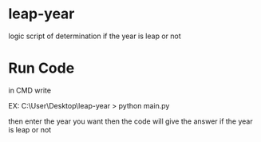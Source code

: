 # leap-year
logic script of determination if the year is leap or not

# Run Code 
in CMD write      

EX: 
 C:\User\Desktop\leap-year > python main.py

then enter the year you want then the code will give the answer if the year is leap or not
